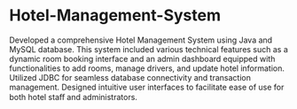 # Hotel-Management-System
Developed a comprehensive Hotel Management System using Java and MySQL database. 
This system included various technical features such as a dynamic room booking interface and an admin dashboard equipped with functionalities to add rooms, manage drivers, and update hotel information.
Utilized JDBC for seamless database connectivity and transaction management. Designed intuitive user interfaces to facilitate ease of use for both hotel staﬀ and administrators.

